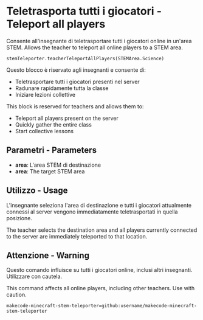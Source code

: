 # Teletrasporta tutti i giocatori - Teleport all players

Consente all'insegnante di teletrasportare tutti i giocatori online in un'area STEM.
Allows the teacher to teleport all online players to a STEM area.

```sig
stemTeleporter.teacherTeleportAllPlayers(STEMArea.Science)
```

Questo blocco è riservato agli insegnanti e consente di:
- Teletrasportare tutti i giocatori presenti nel server
- Radunare rapidamente tutta la classe
- Iniziare lezioni collettive

This block is reserved for teachers and allows them to:
- Teleport all players present on the server
- Quickly gather the entire class
- Start collective lessons

## Parametri - Parameters

* **area**: L'area STEM di destinazione
* **area**: The target STEM area

## Utilizzo - Usage

L'insegnante seleziona l'area di destinazione e tutti i giocatori attualmente connessi al server vengono immediatamente teletrasportati in quella posizione.

The teacher selects the destination area and all players currently connected to the server are immediately teleported to that location.

## Attenzione - Warning

Questo comando influisce su tutti i giocatori online, inclusi altri insegnanti. Utilizzare con cautela.

This command affects all online players, including other teachers. Use with caution.

```package
makecode-minecraft-stem-teleporter=github:username/makecode-minecraft-stem-teleporter
```
